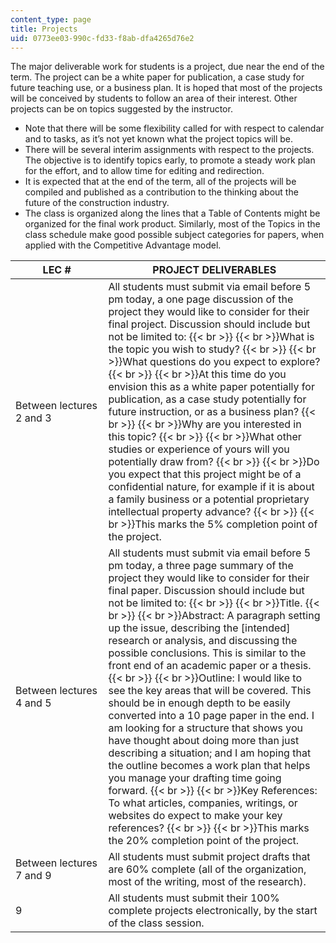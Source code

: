 ```yaml
---
content_type: page
title: Projects
uid: 0773ee03-990c-fd33-f8ab-dfa4265d76e2
---
```


The major deliverable work for students is a project, due near the end of the term. The project can be a white paper for publication, a case study for future teaching use, or a business plan. It is hoped that most of the projects will be conceived by students to follow an area of their interest. Other projects can be on topics suggested by the instructor.

*   Note that there will be some flexibility called for with respect to calendar and to tasks, as it’s not yet known what the project topics will be.
*   There will be several interim assignments with respect to the projects. The objective is to identify topics early, to promote a steady work plan for the effort, and to allow time for editing and redirection.
*   It is expected that at the end of the term, all of the projects will be compiled and published as a contribution to the thinking about the future of the construction industry.
*   The class is organized along the lines that a Table of Contents might be organized for the final work product. Similarly, most of the Topics in the class schedule make good possible subject categories for papers, when applied with the Competitive Advantage model.

| LEC # | PROJECT DELIVERABLES |
| --- | --- |
| Between lectures 2 and 3 | All students must submit via email before 5 pm today, a one page discussion of the project they would like to consider for their final project. Discussion should include but not be limited to:  {{< br >}}  {{< br >}}What is the topic you wish to study?  {{< br >}}  {{< br >}}What questions do you expect to explore?  {{< br >}}  {{< br >}}At this time do you envision this as a white paper potentially for publication, as a case study potentially for future instruction, or as a business plan?  {{< br >}}  {{< br >}}Why are you interested in this topic?  {{< br >}}  {{< br >}}What other studies or experience of yours will you potentially draw from?  {{< br >}}  {{< br >}}Do you expect that this project might be of a confidential nature, for example if it is about a family business or a potential proprietary intellectual property advance?  {{< br >}}  {{< br >}}This marks the 5% completion point of the project. |
| Between lectures 4 and 5 | All students must submit via email before 5 pm today, a three page summary of the project they would like to consider for their final paper. Discussion should include but not be limited to:  {{< br >}}  {{< br >}}Title.  {{< br >}}  {{< br >}}Abstract: A paragraph setting up the issue, describing the \[intended\] research or analysis, and discussing the possible conclusions. This is similar to the front end of an academic paper or a thesis.  {{< br >}}  {{< br >}}Outline: I would like to see the key areas that will be covered. This should be in enough depth to be easily converted into a 10 page paper in the end. I am looking for a structure that shows you have thought about doing more than just describing a situation; and I am hoping that the outline becomes a work plan that helps you manage your drafting time going forward.  {{< br >}}  {{< br >}}Key References: To what articles, companies, writings, or websites do expect to make your key references?  {{< br >}}  {{< br >}}This marks the 20% completion point of the project. |
| Between lectures 7 and 9 | All students must submit project drafts that are 60% complete (all of the organization, most of the writing, most of the research). |
| 9 | All students must submit their 100% complete projects electronically, by the start of the class session.